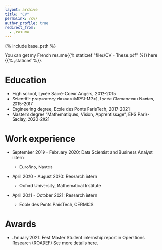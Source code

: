 ```yaml
---
layout: archive
title: "CV"
permalink: /cv/
author_profile: true
redirect_from:
  - /resume
---
```


{% include base_path %}

You can get my French resume{{% staticref "files/CV - These.pdf" %}} here {{% /staticref %}}.

Education
======
* High school, Lycée Sacré-Coeur Angers, 2012-2015
* Scientific preparatory classes (MPSI-MP*), Lycée Clemenceau Nantes, 2015-2017
* Engineering degree, Ecole des Ponts ParisTech, 2017-2021 
* Master’s degree “Mathématiques, Vision, Apprentissage”, ENS Paris-Saclay, 2020-2021

Work experience
======
* September 2019 - February 2020: Data Scientist and Business Analyst intern
  * Eurofins, Nantes 

* April 2020 - August 2020: Research intern
  * Oxford University, Mathematical Institute 

* April 2021 - October 2021: Research intern
  * Ecole des Ponts ParisTech, CERMICS

Awards
=======
* January 2021: Best Master Student internship report in Operations Research (ROADEF)
See more details [here](https://www.roadef.org/roadef-prix-etudiant-master). 

  